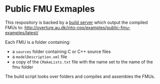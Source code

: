 # Public FMU Exmaples

This respository is backed by a [build server](https://build.overture.au.dk/jenkins/job/into-cps-public-fmu-examples/) which output the compiled FMUs to: http://overture.au.dk/into-cps/examples/public-fmu-examples/latest/

Each FMU is a folder containing:
 - a `sources` folder containing C or C++ source files
 - a `modelDescription.xml` file
 - a copy of the `CMakeLists.txt` file with the name set to the name of the fmu folder

The build script looks over folders and compiles and assembles the FMUs.
